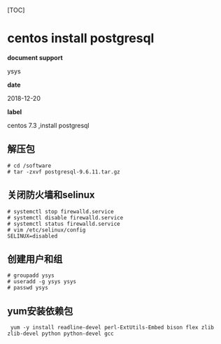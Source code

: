 [TOC]

# centos install postgresql

**document support**

ysys

**date**

2018-12-20

**label**

centos 7.3 ,install postgresql



## 解压包

```
# cd /software
# tar -zxvf postgresql-9.6.11.tar.gz 
```

##  关闭防火墙和selinux

```
# systemctl stop firewalld.service 
# systemctl disable firewalld.service 
# systemctl status firewalld.service 
# vim /etc/selinux/config
SELINUX=disabled
```

## 创建用户和组

```
# groupadd ysys
# useradd -g ysys ysys
# passwd ysys
```

## yum安装依赖包

```
 yum -y install readline-devel perl-ExtUtils-Embed bison flex zlib zlib-devel python python-devel gcc
```

